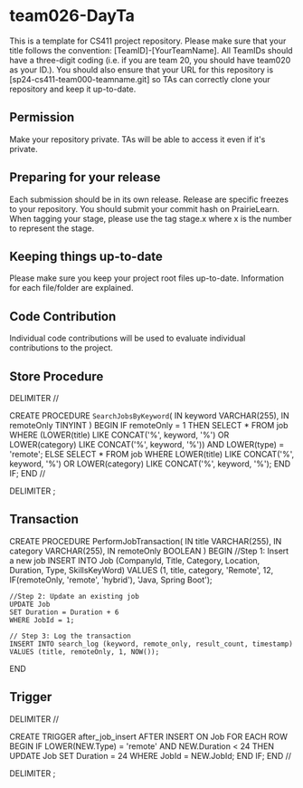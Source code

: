 # team026-DayTa
This is a template for CS411 project repository. Please make sure that your title follows the convention: [TeamID]-[YourTeamName]. All TeamIDs should have a three-digit coding (i.e. if you are team 20, you should have team020 as your ID.). You should also ensure that your URL for this repository is [sp24-cs411-team000-teamname.git] so TAs can correctly clone your repository and keep it up-to-date.

## Permission
Make your repository private. TAs will be able to access it even if it's private.

## Preparing for your release
Each submission should be in its own release. Release are specific freezes to your repository. You should submit your commit hash on PrairieLearn. When tagging your stage, please use the tag stage.x where x is the number to represent the stage.

## Keeping things up-to-date
Please make sure you keep your project root files up-to-date. Information for each file/folder are explained.

## Code Contribution
Individual code contributions will be used to evaluate individual contributions to the project.

## Store Procedure
DELIMITER //

CREATE PROCEDURE `SearchJobsByKeyword`(
    IN keyword VARCHAR(255),
    IN remoteOnly TINYINT
)
BEGIN
    IF remoteOnly = 1 THEN
        SELECT * 
        FROM job 
        WHERE (LOWER(title) LIKE CONCAT('%', keyword, '%') 
               OR LOWER(category) LIKE CONCAT('%', keyword, '%'))
          AND LOWER(type) = 'remote';
    ELSE
        SELECT * 
        FROM job 
        WHERE LOWER(title) LIKE CONCAT('%', keyword, '%') 
           OR LOWER(category) LIKE CONCAT('%', keyword, '%');
    END IF;
END //

DELIMITER ;

## Transaction
CREATE PROCEDURE PerformJobTransaction(
    IN title VARCHAR(255),
    IN category VARCHAR(255),
    IN remoteOnly BOOLEAN
)
BEGIN
    //Step 1: Insert a new job
    INSERT INTO Job (CompanyId, Title, Category, Location, Duration, Type, SkillsKeyWord)
    VALUES (1, title, category, 'Remote', 12, IF(remoteOnly, 'remote', 'hybrid'), 'Java, Spring Boot');

    //Step 2: Update an existing job
    UPDATE Job
    SET Duration = Duration + 6
    WHERE JobId = 1;

    // Step 3: Log the transaction
    INSERT INTO search_log (keyword, remote_only, result_count, timestamp)
    VALUES (title, remoteOnly, 1, NOW());
END


## Trigger
DELIMITER //

CREATE TRIGGER after_job_insert
AFTER INSERT ON Job
FOR EACH ROW
BEGIN
    IF LOWER(NEW.Type) = 'remote' AND NEW.Duration < 24 THEN
        UPDATE Job
        SET Duration = 24
        WHERE JobId = NEW.JobId;
    END IF;
END //

DELIMITER ;
